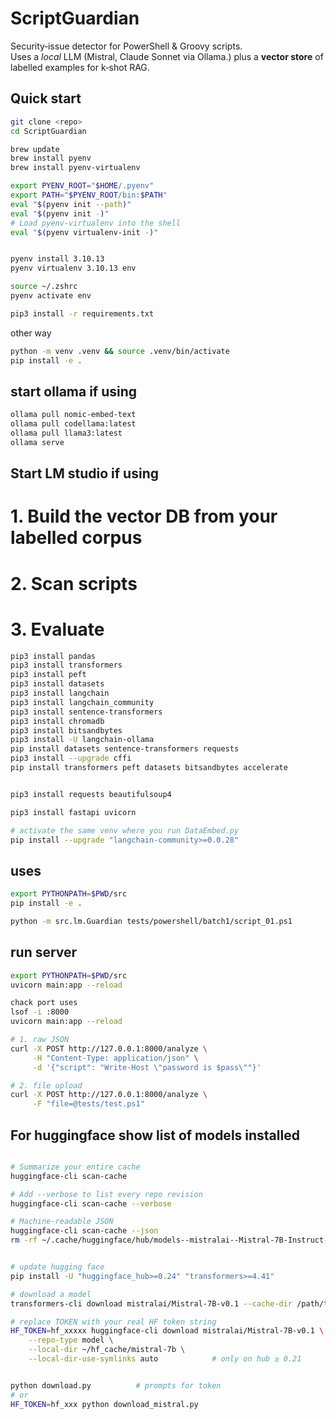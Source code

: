 # ScriptGuardian

Security‑issue detector for PowerShell & Groovy scripts.  
Uses a *local* LLM (Mistral, Claude Sonnet via Ollama.) plus a **vector store** of labelled examples for k‑shot RAG.

## Quick start

```bash
git clone <repo>
cd ScriptGuardian

brew update
brew install pyenv
brew install pyenv-virtualenv

export PYENV_ROOT="$HOME/.pyenv"
export PATH="$PYENV_ROOT/bin:$PATH"
eval "$(pyenv init --path)"
eval "$(pyenv init -)"
# Load pyenv-virtualenv into the shell
eval "$(pyenv virtualenv-init -)"


pyenv install 3.10.13
pyenv virtualenv 3.10.13 env

source ~/.zshrc
pyenv activate env

pip3 install -r requirements.txt
```

other way 
```sh
python -m venv .venv && source .venv/bin/activate
pip install -e .
```
## start ollama if using 
```bash
ollama pull nomic-embed-text
ollama pull codellama:latest
ollama pull llama3:latest
ollama serve
```
## Start LM studio if using


# 1. Build the vector DB from your labelled corpus


# 2. Scan scripts


# 3. Evaluate


```sh
pip3 install pandas
pip3 install transformers
pip3 install peft
pip3 install datasets
pip3 install langchain
pip3 install langchain_community
pip3 install sentence-transformers
pip3 install chromadb
pip3 install bitsandbytes
pip3 install -U langchain-ollama
pip install datasets sentence-transformers requests
pip3 install --upgrade cffi
pip install transformers peft datasets bitsandbytes accelerate


pip3 install requests beautifulsoup4

pip3 install fastapi uvicorn

# activate the same venv where you run DataEmbed.py
pip install --upgrade "langchain-community>=0.0.28"

```

## uses 
```sh
export PYTHONPATH=$PWD/src 
pip install -e .

python -m src.lm.Guardian tests/powershell/batch1/script_01.ps1
```
## run server
<!-- uvicorn src.api_scanbee:app --reload -->
```sh
export PYTHONPATH=$PWD/src     
uvicorn main:app --reload

chack port uses
lsof -i :8000
uvicorn main:app --reload

# 1. raw JSON
curl -X POST http://127.0.0.1:8000/analyze \
     -H "Content-Type: application/json" \
     -d '{"script": "Write-Host \"password is $pass\""}'

# 2. file upload
curl -X POST http://127.0.0.1:8000/analyze \
     -F "file=@tests/test.ps1"
```


## For huggingface show list of models installed 
```bash

# Summarize your entire cache
huggingface-cli scan-cache

# Add --verbose to list every repo revision
huggingface-cli scan-cache --verbose

# Machine-readable JSON
huggingface-cli scan-cache --json
rm -rf ~/.cache/huggingface/hub/models--mistralai--Mistral-7B-Instruct-v0.2


# update hugging face
pip install -U "huggingface_hub>=0.24" "transformers>=4.41"

# download a model
transformers-cli download mistralai/Mistral-7B-v0.1 --cache-dir /path/to/exports

# replace TOKEN with your real HF token string
HF_TOKEN=hf_xxxxx huggingface-cli download mistralai/Mistral-7B-v0.1 \
    --repo-type model \
    --local-dir ~/hf_cache/mistral-7b \
    --local-dir-use-symlinks auto            # only on hub ≥ 0.21


python download.py          # prompts for token
# or
HF_TOKEN=hf_xxx python download_mistral.py

```